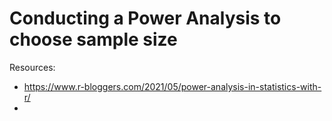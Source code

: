 # Conducting a Power Analysis to choose sample size 

Resources:  
- https://www.r-bloggers.com/2021/05/power-analysis-in-statistics-with-r/  
- 